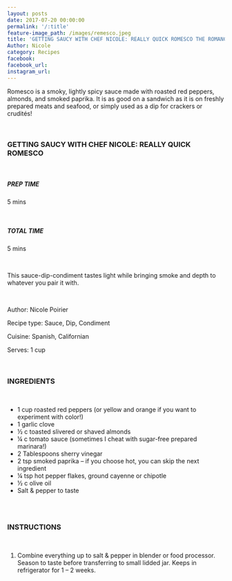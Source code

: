 ```yaml
---
layout: posts
date: 2017-07-20 00:00:00
permalink: '/:title'
feature-image_path: /images/remesco.jpeg
title: 'GETTING SAUCY WITH CHEF NICOLE: REALLY QUICK ROMESCO THE ROMANCE OF ROMESCO'
Author: Nicole
category: Recipes
facebook:
facebook_url:
instagram_url:
---
```


Romesco is a smoky, lightly spicy sauce made with roasted red peppers, almonds, and smoked paprika. It is as good on a sandwich as it is on freshly prepared meats and seafood, or simply used as a dip for crackers or crudités!

 

### GETTING SAUCY WITH CHEF NICOLE: REALLY QUICK ROMESCO

 

##### PREP TIME

5 mins

 

##### TOTAL TIME

5 mins

 

This sauce-dip-condiment tastes light while bringing smoke and depth to whatever you pair it with.

 

Author: Nicole Poirier

Recipe type: Sauce, Dip, Condiment

Cuisine: Spanish, Californian

Serves: 1 cup

 

### INGREDIENTS

 

* 1 cup roasted red peppers (or yellow and orange if you want to experiment with color!)
* 1 garlic clove
* ½ c toasted slivered or shaved almonds
* ¼ c tomato sauce (sometimes I cheat with sugar-free prepared marinara!)
* 2 Tablespoons sherry vinegar
* 2 tsp smoked paprika – if you choose hot, you can skip the next ingredient
* ¼ tsp hot pepper flakes, ground cayenne or chipotle
* ½ c olive oil
* Salt & pepper to taste

###  

### INSTRUCTIONS

 

1. Combine everything up to salt & pepper in blender or food processor. Season to taste before transferring to small lidded jar. Keeps in refrigerator for 1 – 2 weeks.